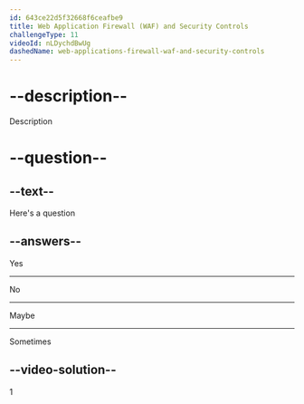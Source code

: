 ```yaml
---
id: 643ce22d5f32668f6ceafbe9
title: Web Application Firewall (WAF) and Security Controls
challengeType: 11
videoId: nLDychdBwUg
dashedName: web-applications-firewall-waf-and-security-controls
---
```


# --description--

Description

# --question--

## --text--

Here's a question

## --answers--

Yes

---

No

---

Maybe

---

Sometimes

## --video-solution--

1

